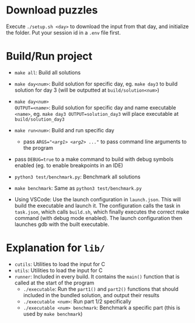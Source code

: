 # Download puzzles

Execute `./setup.sh <day>` to download the input from that day, and initialize the folder.
Put your session id in a `.env` file first.

# Build/Run project

- `make all`: Build all solutions

- <code>make day<i>\<num></i></code>: Build solution for specific day, eg. `make day3` to build solution for day 3 (will be outputted at <code>build/solution<i>\<num></i></code>)

- <code>make day<i>\<num></i> OUTPUT=<i>\<name></i></code>: Build solution for specific day and name executable `<name>`, eg. `make day3 OUTPUT=solution_day3` will place executable at `build/solution_day3`

- <code>make run<i>\<num></i></code>: Build and run specific day

  - pass <code>ARGS="<i>\<arg1> \<arg2></i> ..."</code> to pass command line arguments to the program

- pass `DEBUG=true` to a make command to build with debug symbols enabled (eg. to enable breakpoints in an IDE)

- `python3 test/benchmark.py`: Benchmark all solutions
- `make benchmark`: Same as `python3 test/benchmark.py`

- Using VSCode:
  Use the launch configuration in `launch.json`. This will build the executable and launch it. The configuration calls the task in `task.json`, which calls `build.sh`, which finally executes the correct make command (with debug mode enabled). The launch configuration then launches gdb with the built executable.

# Explanation for `lib/`

- `cutils`: Utilities to load the input for C
- `utils`: Utilities to load the input for C
- `runner`: Included in every build. It contains the `main()` function that is called at the start of the program
  - `./executable`: Run the `part1()` and `part2()` functions that should included in the bundled solution, and output their results
  - <code>./executable <i>\<num></i></code>: Run part 1/2 specifically
  - <code>./executable <i>\<num></i> benchmark</code>: Benchmark a specific part (this is used by `make benchmark`)
